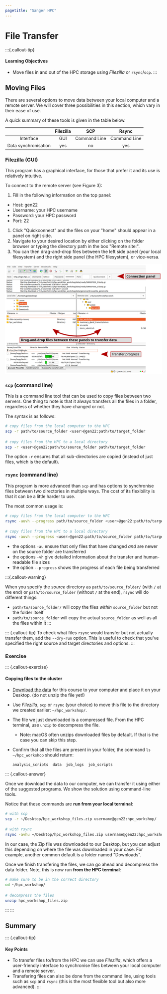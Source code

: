 ```yaml
---
pagetitle: "Sanger HPC"
---
```


# File Transfer

:::{.callout-tip}
#### Learning Objectives

- Move files in and out of the HPC storage using _Filezilla_ or `rsync`/`scp`. 
:::


## Moving Files

There are several options to move data between your local computer and a remote server.
We will cover three possibilities in this section, which vary in their ease of use.

A quick summary of these tools is given in the table below.

| | Filezilla | SCP | Rsync |
| :-: | :-: | :-: | :-: |
| Interface | GUI | Command Line | Command Line |
| Data synchronisation | yes | no | yes |


### Filezilla (GUI)

This program has a graphical interface, for those that prefer it and its use is relatively intuitive.

To connect to the remote server (see Figure 3):

1. Fill in the following information on the top panel:
  - Host: gen22
  - Username: your HPC username
  - Password: your HPC password
  - Port: 22
1. Click "Quickconnect" and the files on your "home" should appear in a panel on right side.
1. Navigate to your desired location by either clicking on the folder browser or typing the directory path in the box "Remote site:".
1. You can then drag-and-drop files between the left side panel (your local filesystem) and the right side panel (the HPC filesystem), or vice-versa.

![Example of a Filezilla session. Arrows in red highlight: the connection panel, on the top; the file browser panels, in the middle; the transfer progress panel on the bottom.](images/filezilla.svg)


### `scp` (command line)

This is a command line tool that can be used to copy files between two servers.
One thing to note is that it always transfers all the files in a folder, regardless of whether they have changed or not.

The syntax is as follows:

```bash
# copy files from the local computer to the HPC
scp -r path/to/source_folder <user>@gen22:path/to/target_folder

# copy files from the HPC to a local directory
scp -r <user>@gen22:path/to/source_folder path/to/target_folder
```

The option `-r` ensures that all sub-directories are copied (instead of just files, which is the default).


### `rsync` (command line)

This program is more advanced than `scp` and has options to synchronise files between two directories in multiple ways.
The cost of its flexibility is that it can be a little harder to use.

The most common usage is:

```bash
# copy files from the local computer to the HPC
rsync -auvh --progress path/to/source_folder <user>@gen22:path/to/target_folder

# copy files from the HPC to a local directory
rsync -auvh --progress <user>@gen22:path/to/source_folder path/to/target_folder
```

- the options `-au` ensure that only files that have changed _and_ are newer on the source folder are transferred
- the options `-vh` give detailed information about the transfer and human-readable file sizes
- the option `--progress` shows the progress of each file being transferred

:::{.callout-warning}

When you specify the *source* directory as `path/to/source_folder/` (with `/` at the end) or `path/to/source_folder` (without `/` at the end), `rsync` will do different things:

- `path/to/source_folder/` will copy the files *within* `source_folder` but not the folder itself
- `path/to/source_folder` will copy the actual `source_folder` as well as all the files within it
:::

::: {.callout-tip}
To check what files `rsync` would transfer but not actually transfer them, add the `--dry-run` option. This is useful to check that you've specified the right source and target directories and options.
:::


### Exercise

::: {.callout-exercise}
#### Copying files to the cluster

- <a href="https://www.dropbox.com/scl/fo/9x1ue3qjetisn2m4011dn/AI3c7fHrcow2u2pi9l09HME?rlkey=izz21i46uhhx8tl4u18k2e6gm&st=hpvmc858&dl=1" target="_blank" rel="noopener noreferrer">Download the data</a> for this course to your computer and place it on your Desktop. (do not unzip the file yet!)
- Use _Filezilla_, `scp` or `rsync` (your choice) to move this file to the directory we created earlier: `~/hpc_workshop/`.
- The file we just downloaded is a compressed file. From the HPC terminal, use `unzip` to decompress the file.
  - Note: macOS often unzips downloaded files by default. If that is the case you can skip this step.
- Confirm that all the files are present in your folder, the command `ls ~/hpc_workshop` should return:

    ```
    analysis_scripts  data  job_logs  job_scripts
    ```

::: {.callout-answer}

Once we download the data to our computer, we can transfer it using either of the suggested programs.
We show the solution using command-line tools.

Notice that these commands are **run from your local terminal**:

```bash
# with scp
scp -r ~/Desktop/hpc_workshop_files.zip username@gen22:hpc_workshop/

# with rsync
rsync -avhu ~/Desktop/hpc_workshop_files.zip username@gen22:hpc_workshop/
```

In our case, the Zip file was downloaded to our Desktop, but you can adjust this depending on where the file was downloaded in your case. 
For example, another common default is a folder named "Downloads".

Once we finish transfering the files, we can go ahead and decompress the data folder.
Note, this is now run **from the HPC terminal**:

```bash
# make sure to be in the correct directory
cd ~/hpc_workshop/

# decompress the files
unzip hpc_workshop_files.zip
```

:::
:::


## Summary

::: {.callout-tip}
#### Key Points

- To transfer files to/from the HPC we can use _Filezilla_, which offers a user-friendly interface to synchronise files between your local computer and a remote server.
- Transfering files can also be done from the command line, using tools such as `scp` and `rsync` (this is the most flexible tool but also more advanced). 
:::


